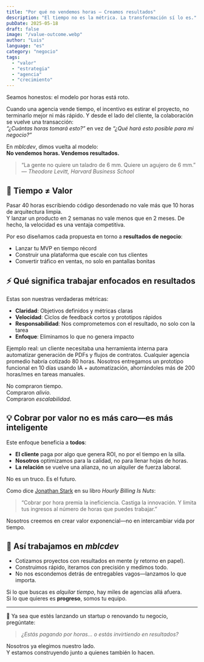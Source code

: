 ```yaml
---
title: "Por qué no vendemos horas — Creamos resultados"
description: "El tiempo no es la métrica. La transformación sí lo es."
pubDate: 2025-05-18
draft: false
image: "/value-outcome.webp"
author: "Luis"
language: "es"
category: "negocio"
tags:
  - "valor"
  - "estrategia"
  - "agencia"
  - "crecimiento"
---
```


Seamos honestos: el modelo por horas está roto.

Cuando una agencia vende tiempo, el incentivo es estirar el proyecto, no terminarlo mejor ni más rápido. Y desde el lado del cliente, la colaboración se vuelve una transacción:  
_“¿Cuántas horas tomará esto?”_ en vez de _“¿Qué hará esto posible para mi negocio?”_

En _mblcdev_, dimos vuelta al modelo:  
**No vendemos horas. Vendemos resultados.**

> “La gente no quiere un taladro de 6 mm. Quiere un agujero de 6 mm.”  
> — _Theodore Levitt, Harvard Business School_

## 🚫 Tiempo ≠ Valor

Pasar 40 horas escribiendo código desordenado no vale más que 10 horas de arquitectura limpia.  
Y lanzar un producto en 2 semanas no vale menos que en 2 meses. De hecho, la velocidad es una ventaja competitiva.

Por eso diseñamos cada propuesta en torno a **resultados de negocio**:

- Lanzar tu MVP en tiempo récord
- Construir una plataforma que escale con tus clientes
- Convertir tráfico en ventas, no solo en pantallas bonitas

## ⚡ Qué significa trabajar enfocados en resultados

Estas son nuestras verdaderas métricas:

- **Claridad**: Objetivos definidos y métricas claras
- **Velocidad**: Ciclos de feedback cortos y prototipos rápidos
- **Responsabilidad**: Nos comprometemos con el resultado, no solo con la tarea
- **Enfoque**: Eliminamos lo que no genera impacto

Ejemplo real: un cliente necesitaba una herramienta interna para automatizar generación de PDFs y flujos de contratos. Cualquier agencia promedio habría cotizado 80 horas. Nosotros entregamos un prototipo funcional en 10 días usando IA + automatización, ahorrándoles más de 200 horas/mes en tareas manuales.

No compraron tiempo.  
Compraron _alivio_.  
Compraron _escalabilidad_.

## 💡 Cobrar por valor no es más caro—es más inteligente

Este enfoque beneficia a **todos**:

- **El cliente** paga por algo que genera ROI, no por el tiempo en la silla.
- **Nosotros** optimizamos para la calidad, no para llenar hojas de horas.
- **La relación** se vuelve una alianza, no un alquiler de fuerza laboral.

No es un truco. Es el futuro.

Como dice [Jonathan Stark](https://jonathanstark.com/) en su libro _Hourly Billing Is Nuts_:

> “Cobrar por hora premia la ineficiencia. Castiga la innovación. Y limita tus ingresos al número de horas que puedes trabajar.”

Nosotros creemos en crear valor exponencial—no en intercambiar vida por tiempo.

## 🧠 Así trabajamos en _mblcdev_

- Cotizamos proyectos con resultados en mente (y retorno en papel).
- Construimos rápido, iteramos con precisión y medimos todo.
- No nos escondemos detrás de entregables vagos—lanzamos lo que importa.

Si lo que buscas es _alquilar tiempo_, hay miles de agencias allá afuera.  
Si lo que quieres es **progreso**, somos tu equipo.

---

📌 Ya sea que estés lanzando un startup o renovando tu negocio, pregúntate:

> _¿Estás pagando por horas… o estás invirtiendo en resultados?_

Nosotros ya elegimos nuestro lado.  
Y estamos construyendo junto a quienes también lo hacen.
